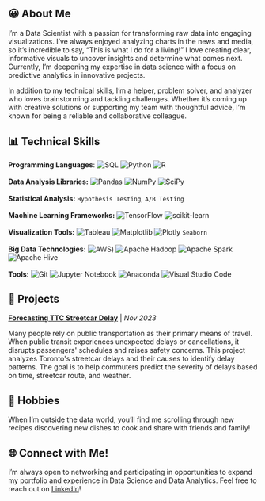 
## 😀 About Me

I’m a Data Scientist with a passion for transforming raw data into engaging visualizations. I’ve always enjoyed analyzing charts in the news and media, so it’s incredible to say, “This is what I do for a living!” I love creating clear, informative visuals to uncover insights and determine what comes next. Currently, I’m deepening my expertise in data science with a focus on predictive analytics in innovative projects. 

In addition to my technical skills, I’m a helper, problem solver, and analyzer who loves brainstorming and tackling challenges. Whether it’s coming up with creative solutions or supporting my team with thoughtful advice, I’m known for being a reliable and collaborative colleague.


## 📊 Technical Skills

**Programming Languages**: ![SQL](https://img.shields.io/badge/MySQL-005C84?style=for-the-badge&logo=mysql&logoColor=white) ![Python](https://img.shields.io/badge/Python-FFD43B?style=for-the-badge&logo=python&logoColor=blue) ![R](https://img.shields.io/badge/R-276DC3?style=for-the-badge&logo=r&logoColor=white)\
<br />
**Data Analysis Libraries:** 	![Pandas](https://img.shields.io/badge/Pandas-2C2D72?style=for-the-badge&logo=pandas&logoColor=white) ![NumPy](https://img.shields.io/badge/Numpy-777BB4?style=for-the-badge&logo=numpy&logoColor=white) ![SciPy](https://img.shields.io/badge/SciPy-654FF0?style=for-the-badge&logo=SciPy&logoColor=white)\
<br />
**Statistical Analysis:** `Hypothesis Testing`, `A/B Testing`\
<br />
**Machine Learning Frameworks:** ![TensorFlow](https://img.shields.io/badge/TensorFlow-%23FF6F00.svg?style=for-the-badge&logo=TensorFlow&logoColor=white) ![scikit-learn](https://img.shields.io/badge/scikit--learn-%23F7931E.svg?style=for-the-badge&logo=scikit-learn&logoColor=white)\
<br />
**Visualization Tools:** ![Tableau](https://img.shields.io/badge/Tableau-E97627?style=for-the-badge&logo=Tableau&logoColor=white) ![Matplotlib](https://img.shields.io/badge/Matplotlib-%23ffffff.svg?style=for-the-badge&logo=Matplotlib&logoColor=black) ![Plotly](https://img.shields.io/badge/Plotly-%233F4F75.svg?style=for-the-badge&logo=plotly&logoColor=white) `Seaborn`\
<br />
**Big Data Technologies:** ![AWS](https://img.shields.io/badge/AWS-%23FF9900.svg?style=for-the-badge&logo=amazon-aws&logoColor=white)) ![Apache Hadoop](https://img.shields.io/badge/Apache%20Hadoop-66CCFF?style=for-the-badge&logo=apachehadoop&logoColor=black) ![Apache Spark](https://img.shields.io/badge/Apache%20Spark-FDEE21?style=flat-square&logo=apachespark&logoColor=black) ![Apache Hive](https://img.shields.io/badge/Apache%20Hive-FDEE21?style=for-the-badge&logo=apachehive&logoColor=black)\
<br />
**Tools:** ![Git](https://img.shields.io/badge/GitHub-100000?style=for-the-badge&logo=github&logoColor=white) ![Jupyter Notebook](https://img.shields.io/badge/Jupyter-F37626.svg?&style=for-the-badge&logo=Jupyter&logoColor=white) ![Anaconda](https://img.shields.io/badge/Anaconda-%2344A833.svg?style=for-the-badge&logo=anaconda&logoColor=white) ![Visual Studio Code](https://img.shields.io/badge/Visual_Studio_Code-0078D4?style=for-the-badge&logo=visual%20studio%20code&logoColor=white)

## 🧩 Projects

**[Forecasting TTC Streetcar Delay](https://github.com/jessseo1246/Forecasting_TTC_Streetcar_Delays)** | _Nov 2023_

Many people rely on public transportation as their primary means of travel. When public transit experiences unexpected delays or cancellations, it disrupts passengers' schedules and raises safety concerns. This project analyzes Toronto's streetcar delays and their causes to identify delay patterns. The goal is to help commuters predict the severity of delays based on time, streetcar route, and weather.

## 🌮 Hobbies
When I’m outside the data world, you’ll find me scrolling through new recipes discovering new dishes to cook and share with friends and family!

## 🌐 Connect with Me!
I’m always open to networking and participating in opportunities to expand my portfolio and experience in Data Science and Data Analytics. Feel free to reach out on [LinkedIn](https://www.linkedin.com/in/jessseo1246/)!

